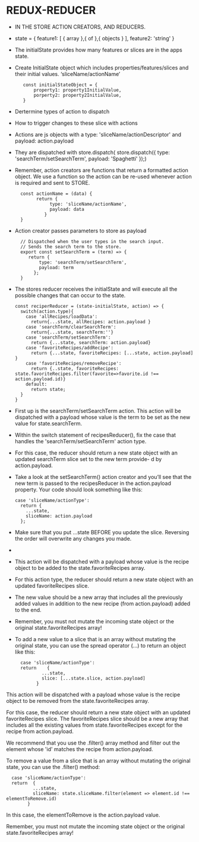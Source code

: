 # REDUX-REDUCER

- IN THE STORE ACTION CREATORS, AND REDUCERS.
- state = {
      feature1: [ { array },{ of },{ objects } ],
      feature2: 'string'
  }
- The initialState provides how many features or slices are in the apps state.
- Create InitialState object which includes properties/features/slices and their initial values.  ‘sliceName/actionName’

         const initialStateObject = {
             property1: property1InitialValue,
             porperty2: property2InitialValue,
         }
- Dertermine types of action to dispatch
- How to trigger changes to these slice with actions
- Actions are js objects with a type: 'sliceName/actionDescriptor' and payload: action.payload
- They are dispatched with store.dispatch( store.dispatch({ type: 'searchTerm/setSearchTerm', payload: 'Spaghetti' });)
- Remember, action creators are functions that return a formatted action object. We use a function so the action can be re-used whenever action is required and sent to STORE.

        const actionName = (data) {
              return {
                   type: 'sliceName/actionName',
                   payload: data
                 }
        }

- Action creator passes parameters to store as payload

        // Dispatched when the user types in the search input.
        // Sends the search term to the store.
        export const setSearchTerm = (term) => {
           return { 
               type: 'searchTerm/setSearchTerm', 
               payload: term 
             };
        }
- The stores reducer receives the initialState and will execute all the possible changes that can occur to the state.

      const reciperReducer = (state-initialState, action) => {
        switch(action.type){
          case 'allRecipes/loadData':
            return{...state, allRecipes: action.payload }
          case 'searchTerm/clearSearchTerm':
            return{...state, searchTerm:''}
          case 'searchTerm/setSearchTerm':
            return {...state, searchTerm: action.payload}
          case 'favoriteRecipes/addRecipe':
            return {...state, favoriteRecipes: [...state, action.payload] }
          case 'favoriteRecipes/removeRecipe':
            return {..state, favoriteRecipes: state.favoriteRecipes.filter(favorite=>favorite.id !== action.payload.id)}
          default:
            return state;
        }
      }

- First up is the searchTerm/setSearchTerm action. This action will be dispatched with a payload whose value is the term to be set as the new value for state.searchTerm.

- Within the switch statement of recipesReducer(), fix the case that handles the 'searchTerm/setSearchTerm' action type.

- For this case, the reducer should return a new state object with an updated searchTerm slice set to the new term provide- d by action.payload.

- Take a look at the setSearchTerm() action creator and you’ll see that the new term is passed to the recipesReducer in the action.payload property. Your code should look something like this:

      case 'sliceName/actionType':
        return {
          ...state,
          sliceName: action.payload
        };
- Make sure that you put ...state BEFORE you update the slice. Reversing the order will overwrite any changes you made.

-
- This action will be dispatched with a payload whose value is the recipe object to be added to the state.favoriteRecipes array.
- For this action type, the reducer should return a new state object with an updated favoriteRecipes slice.

- The new value should be a new array that includes all the previously added values in addition to the new recipe (from action.payload) added to the end.
- Remember, you must not mutate the incoming state object or the original state.favoriteRecipes array!

- To add a new value to a slice that is an array without mutating the original state, you can use the spread operator (...) to return an object like this:

        case 'sliceName/actionType':
        return    {
                ...state,
                slice: [...state.slice, action.payload]
              }

This action will be dispatched with a payload whose value is the recipe object to be removed from the state.favoriteRecipes array.

For this case, the reducer should return a new state object with an updated favoriteRecipes slice.
The favoriteRecipes slice should be a new array that includes all the existing values from state.favoriteRecipes except for the recipe from action.payload.

We recommend that you use the .filter() array method and filter out the element whose 'id' matches the recipe from action.payload.

To remove a value from a slice that is an array without mutating the original state, you can use the .filter() method:

      case 'sliceName/actionType':
      return  {
              ...state,
              sliceName: state.sliceName.filter(element => element.id !== elementToRemove.id)
            }
In this case, the elementToRemove is the action.payload value.

Remember, you must not mutate the incoming state object or the original state.favoriteRecipes array!
